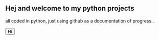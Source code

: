 Hej and welcome to my python projects
---
all coded in python, just using github as a documentation of progress..

<button>Hi</button>
